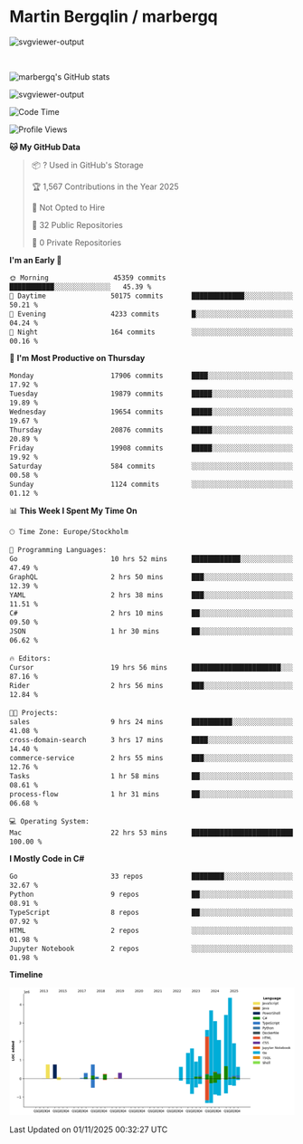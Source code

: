 # Martin Bergqlin / marbergq

![svgviewer-output](https://user-images.githubusercontent.com/2405410/206014777-22d41ecb-c24f-421d-b7d9-bba2cb5bb0de.svg)

<br>

<!--- [![Martin's Week](https://github-readme-stats.vercel.app/api/wakatime?username=marbergq&theme=dark)](https://github.com/anuraghazra/github-readme-stats) -->

![marbergq's GitHub stats](https://github-readme-stats.vercel.app/api?username=marbergq&count_private=true&show_icons=true)

![svgviewer-output](https://wakatime.com/badge/user/3f0a2069-6683-4e19-9a4a-7d21ea815067.svg)

<!--START_SECTION:waka-->
![Code Time](http://img.shields.io/badge/Code%20Time-5%2C543%20hrs%2030%20mins-blue)

![Profile Views](http://img.shields.io/badge/Profile%20Views-3-blue)

**🐱 My GitHub Data** 

> 📦 ? Used in GitHub's Storage 
 > 
> 🏆 1,567 Contributions in the Year 2025
 > 
> 🚫 Not Opted to Hire
 > 
> 📜 32 Public Repositories 
 > 
> 🔑 0 Private Repositories 
 > 
**I'm an Early 🐤** 

```text
🌞 Morning                45359 commits       ███████████░░░░░░░░░░░░░░   45.39 % 
🌆 Daytime                50175 commits       █████████████░░░░░░░░░░░░   50.21 % 
🌃 Evening                4233 commits        █░░░░░░░░░░░░░░░░░░░░░░░░   04.24 % 
🌙 Night                  164 commits         ░░░░░░░░░░░░░░░░░░░░░░░░░   00.16 % 
```
📅 **I'm Most Productive on Thursday** 

```text
Monday                   17906 commits       ████░░░░░░░░░░░░░░░░░░░░░   17.92 % 
Tuesday                  19879 commits       █████░░░░░░░░░░░░░░░░░░░░   19.89 % 
Wednesday                19654 commits       █████░░░░░░░░░░░░░░░░░░░░   19.67 % 
Thursday                 20876 commits       █████░░░░░░░░░░░░░░░░░░░░   20.89 % 
Friday                   19908 commits       █████░░░░░░░░░░░░░░░░░░░░   19.92 % 
Saturday                 584 commits         ░░░░░░░░░░░░░░░░░░░░░░░░░   00.58 % 
Sunday                   1124 commits        ░░░░░░░░░░░░░░░░░░░░░░░░░   01.12 % 
```


📊 **This Week I Spent My Time On** 

```text
🕑︎ Time Zone: Europe/Stockholm

💬 Programming Languages: 
Go                       10 hrs 52 mins      ████████████░░░░░░░░░░░░░   47.49 % 
GraphQL                  2 hrs 50 mins       ███░░░░░░░░░░░░░░░░░░░░░░   12.39 % 
YAML                     2 hrs 38 mins       ███░░░░░░░░░░░░░░░░░░░░░░   11.51 % 
C#                       2 hrs 10 mins       ██░░░░░░░░░░░░░░░░░░░░░░░   09.50 % 
JSON                     1 hr 30 mins        ██░░░░░░░░░░░░░░░░░░░░░░░   06.62 % 

🔥 Editors: 
Cursor                   19 hrs 56 mins      ██████████████████████░░░   87.16 % 
Rider                    2 hrs 56 mins       ███░░░░░░░░░░░░░░░░░░░░░░   12.84 % 

🐱‍💻 Projects: 
sales                    9 hrs 24 mins       ██████████░░░░░░░░░░░░░░░   41.08 % 
cross-domain-search      3 hrs 17 mins       ████░░░░░░░░░░░░░░░░░░░░░   14.40 % 
commerce-service         2 hrs 55 mins       ███░░░░░░░░░░░░░░░░░░░░░░   12.76 % 
Tasks                    1 hr 58 mins        ██░░░░░░░░░░░░░░░░░░░░░░░   08.61 % 
process-flow             1 hr 31 mins        ██░░░░░░░░░░░░░░░░░░░░░░░   06.68 % 

💻 Operating System: 
Mac                      22 hrs 53 mins      █████████████████████████   100.00 % 
```

**I Mostly Code in C#** 

```text
Go                       33 repos            ████████░░░░░░░░░░░░░░░░░   32.67 % 
Python                   9 repos             ██░░░░░░░░░░░░░░░░░░░░░░░   08.91 % 
TypeScript               8 repos             ██░░░░░░░░░░░░░░░░░░░░░░░   07.92 % 
HTML                     2 repos             ░░░░░░░░░░░░░░░░░░░░░░░░░   01.98 % 
Jupyter Notebook         2 repos             ░░░░░░░░░░░░░░░░░░░░░░░░░   01.98 % 
```



**Timeline**

![Lines of Code chart](https://raw.githubusercontent.com/marbergq/marbergq/main/assets/bar_graph.png)


 Last Updated on 01/11/2025 00:32:27 UTC
<!--END_SECTION:waka-->
